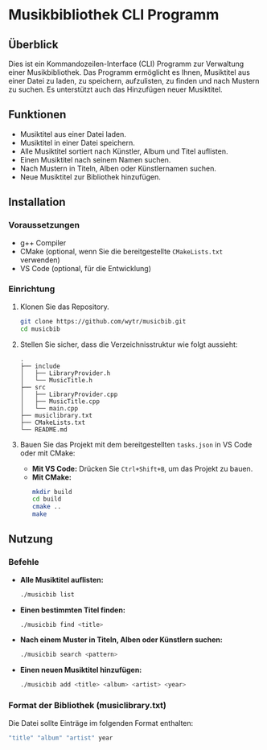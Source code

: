 # Musikbibliothek CLI Programm

## Überblick

Dies ist ein Kommandozeilen-Interface (CLI) Programm zur Verwaltung einer Musikbibliothek. Das Programm ermöglicht es Ihnen, Musiktitel aus einer Datei zu laden, zu speichern, aufzulisten, zu finden und nach Mustern zu suchen. Es unterstützt auch das Hinzufügen neuer Musiktitel.

## Funktionen

- Musiktitel aus einer Datei laden.
- Musiktitel in einer Datei speichern.
- Alle Musiktitel sortiert nach Künstler, Album und Titel auflisten.
- Einen Musiktitel nach seinem Namen suchen.
- Nach Mustern in Titeln, Alben oder Künstlernamen suchen.
- Neue Musiktitel zur Bibliothek hinzufügen.

## Installation

### Voraussetzungen

- g++ Compiler
- CMake (optional, wenn Sie die bereitgestellte `CMakeLists.txt` verwenden)
- VS Code (optional, für die Entwicklung)

### Einrichtung

1. Klonen Sie das Repository.
    ```sh
    git clone https://github.com/wytr/musicbib.git
    cd musicbib
    ```

2. Stellen Sie sicher, dass die Verzeichnisstruktur wie folgt aussieht:
    ```
    .
    ├── include
    │   ├── LibraryProvider.h
    │   └── MusicTitle.h
    ├── src
    │   ├── LibraryProvider.cpp
    │   ├── MusicTitle.cpp
    │   └── main.cpp
    ├── musiclibrary.txt
    ├── CMakeLists.txt
    └── README.md
    ```

3. Bauen Sie das Projekt mit dem bereitgestellten `tasks.json` in VS Code oder mit CMake:
    - **Mit VS Code:**
      Drücken Sie `Ctrl+Shift+B`, um das Projekt zu bauen.
    - **Mit CMake:**
      ```sh
      mkdir build
      cd build
      cmake ..
      make
      ```

## Nutzung

### Befehle

- **Alle Musiktitel auflisten:**
  ```sh
  ./musicbib list
- **Einen bestimmten Titel finden:**
  ```sh
  ./musicbib find <title>
- **Nach einem Muster in Titeln, Alben oder Künstlern suchen:**
  ```sh
  ./musicbib search <pattern>
- **Einen neuen Musiktitel hinzufügen:**
  ```sh
  ./musicbib add <title> <album> <artist> <year>

### Format der Bibliothek (musiclibrary.txt)
Die Datei sollte Einträge im folgenden Format enthalten:
  ```sh
  "title" "album" "artist" year
